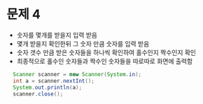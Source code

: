 # 문제 4

- 숫자를 몇개를 받을지 입력 받음
- 몇개 받을지 확인한뒤 그 숫자 만큼 숫자를 입력 받음 
- 숫자 갯수 만큼 받은 숫자들을 하나씩 확인하여 홀수인지 짝수인지 확인 
- 최종적으로 홀수인 숫자들과 짝수인 숫자들을 따로따로 화면에 출력함
  
``` java
  Scanner scanner = new Scanner(System.in);
  int a = scanner.nextInt();
  System.out.println(a);
  scanner.close();
```


